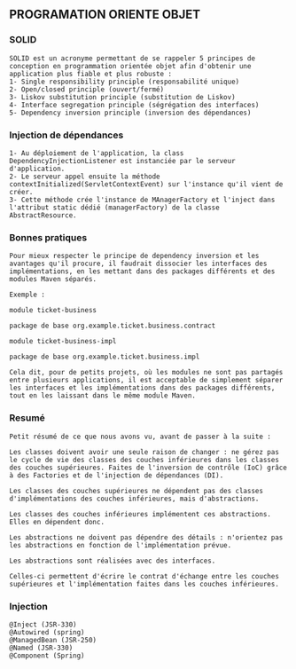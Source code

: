 ## PROGRAMATION ORIENTE OBJET

### SOLID
	SOLID est un acronyme permettant de se rappeler 5 principes de conception en programmation orientée objet afin d'obtenir une application plus fiable et plus robuste :
	1- Single responsibility principle (responsabilité unique)
	2- Open/closed principle (ouvert/fermé)
	3- Liskov substitution principle (substitution de Liskov)
	4- Interface segregation principle (ségrégation des interfaces)
	5- Dependency inversion principle (inversion des dépendances)

### Injection de dépendances
	1- Au déploiement de l'application, la class DependencyInjectionListener est instanciée par le serveur d'application.
	2- Le serveur appel ensuite la méthode contextInitialized(ServletContextEvent) sur l'instance qu'il vient de créer.
	3- Cette méthode crée l'instance de MAnagerFactory et l'inject dans l'attribut static dédié (managerFactory) de la classe AbstractResource. 

### Bonnes pratiques
	Pour mieux respecter le principe de dependency inversion et les avantages qu'il procure, il faudrait dissocier les interfaces des implémentations, en les mettant dans des packages différents et des modules Maven séparés.

	Exemple :

	module ticket-business

	package de base org.example.ticket.business.contract

	module ticket-business-impl

	package de base org.example.ticket.business.impl

	Cela dit, pour de petits projets, où les modules ne sont pas partagés entre plusieurs applications, il est acceptable de simplement séparer les interfaces et les implémentations dans des packages différents, tout en les laissant dans le même module Maven.

### Resumé
	Petit résumé de ce que nous avons vu, avant de passer à la suite :

	Les classes doivent avoir une seule raison de changer : ne gérez pas le cycle de vie des classes des couches inférieures dans les classes des couches supérieures. Faites de l'inversion de contrôle (IoC) grâce à des Factories et de l'injection de dépendances (DI).

	Les classes des couches supérieures ne dépendent pas des classes d'implémentations des couches inférieures, mais d'abstractions.

	Les classes des couches inférieures implémentent ces abstractions. Elles en dépendent donc.

	Les abstractions ne doivent pas dépendre des détails : n'orientez pas les abstractions en fonction de l'implémentation prévue.

	Les abstractions sont réalisées avec des interfaces.

	Celles-ci permettent d'écrire le contrat d'échange entre les couches supérieures et l'implémentation faites dans les couches inférieures.

### Injection
	@Inject (JSR-330)
	@Autowired (spring)
	@ManagedBean (JSR-250)
	@Named (JSR-330) 
	@Component (Spring)
	

